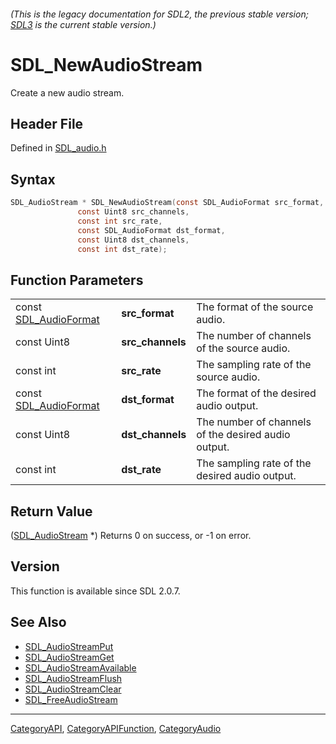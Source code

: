 ###### (This is the legacy documentation for SDL2, the previous stable version; [SDL3](https://wiki.libsdl.org/SDL3/) is the current stable version.)
# SDL_NewAudioStream

Create a new audio stream.

## Header File

Defined in [SDL_audio.h](https://github.com/libsdl-org/SDL/blob/SDL2/include/SDL_audio.h)

## Syntax

```c
SDL_AudioStream * SDL_NewAudioStream(const SDL_AudioFormat src_format,
               const Uint8 src_channels,
               const int src_rate,
               const SDL_AudioFormat dst_format,
               const Uint8 dst_channels,
               const int dst_rate);
```

## Function Parameters

|                                          |                  |                                                     |
| ---------------------------------------- | ---------------- | --------------------------------------------------- |
| const [SDL_AudioFormat](SDL_AudioFormat) | **src_format**   | The format of the source audio.                     |
| const Uint8                              | **src_channels** | The number of channels of the source audio.         |
| const int                                | **src_rate**     | The sampling rate of the source audio.              |
| const [SDL_AudioFormat](SDL_AudioFormat) | **dst_format**   | The format of the desired audio output.             |
| const Uint8                              | **dst_channels** | The number of channels of the desired audio output. |
| const int                                | **dst_rate**     | The sampling rate of the desired audio output.      |

## Return Value

([SDL_AudioStream](SDL_AudioStream) *) Returns 0 on success, or -1 on
error.

## Version

This function is available since SDL 2.0.7.

## See Also

- [SDL_AudioStreamPut](SDL_AudioStreamPut)
- [SDL_AudioStreamGet](SDL_AudioStreamGet)
- [SDL_AudioStreamAvailable](SDL_AudioStreamAvailable)
- [SDL_AudioStreamFlush](SDL_AudioStreamFlush)
- [SDL_AudioStreamClear](SDL_AudioStreamClear)
- [SDL_FreeAudioStream](SDL_FreeAudioStream)

----
[CategoryAPI](CategoryAPI), [CategoryAPIFunction](CategoryAPIFunction), [CategoryAudio](CategoryAudio)

